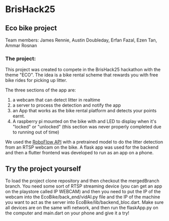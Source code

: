 # BrisHack25
## Eco bike project
Team members: James Rennie, Austin Doubleday, Erfan Fazal, Ezen Tan, Ammar Rosnan
### The project: 
This project was created to compete in the BrisHack25 hackathon with the theme "ECO". The idea is a bike rental scheme that rewards you with free bike rides for picking up litter. 

The three sections of the app are:
1) a webcam that can detect litter in realtime
2) a server to process the detection and notify the app
3) an App that works as the bike rental platform and detects your points earnt.
4) A raspberry pi mounted on the bike with and LED to display when it's "locked" or "unlocked" (this section was never properly completed due to running out of time)
   
We used the [RoboFlow API](https://universe.roboflow.com/) with a pretrained model to do the litter detection from an RTSP webcam on the bike. A flask app was used for the backend and then a flutter frontend was developed to run as an app on a phone.

## Try the project yourself
To load the project clone repository and then checkout the mergedBranch branch.
You need some sort of RTSP streaming device (you can get an app on the playstore called IP WEBCAM) and then you need to put the IP of the webcam into the EcoBike/back_end/vidAI.py file and the IP of the machine you want to act as the server into EcoBike/lib/backend_bloc.dart. Make sure all devices are on the same wifi network, and then run the flaskApp.py on the computer and main.dart on your phone and give it a try!
